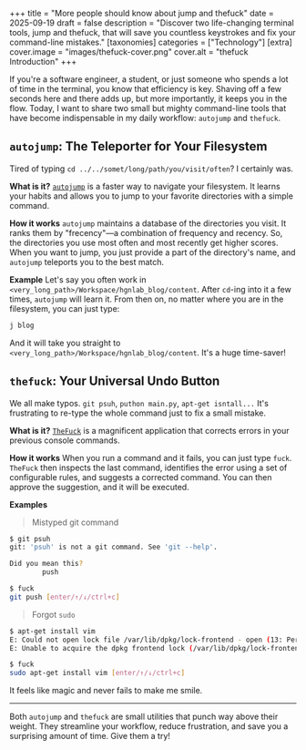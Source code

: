 +++
title = "More people should know about jump and thefuck"
date = 2025-09-19
draft = false
description = "Discover two life-changing terminal tools, jump and thefuck, that will save you countless keystrokes and fix your command-line mistakes."
[taxonomies]
categories = ["Technology"]
[extra]
cover.image = "images/thefuck-cover.png"
cover.alt = "thefuck Introduction"
+++

If you're a software engineer, a student, or just someone who spends a lot of time in the terminal, you know that efficiency is key. Shaving off a few seconds here and there adds up, but more importantly, it keeps you in the flow. Today, I want to share two small but mighty command-line tools that have become indispensable in my daily workflow: `autojump` and `thefuck`.

## `autojump`: The Teleporter for Your Filesystem

Tired of typing `cd ../../somet/long/path/you/visit/often`? I certainly was.

**What is it?**
[`autojump`](https://github.com/wting/autojump) is a faster way to navigate your filesystem. It learns your habits and allows you to jump to your favorite directories with a simple command.

**How it works**
`autojump` maintains a database of the directories you visit. It ranks them by "frecency"—a combination of frequency and recency. So, the directories you use most often and most recently get higher scores. When you want to jump, you just provide a part of the directory's name, and `autojump` teleports you to the best match.

**Example**
Let's say you often work in `<very_long_path>/Workspace/hgnlab_blog/content`. After `cd`-ing into it a few times, `autojump` will learn it. From then on, no matter where you are in the filesystem, you can just type:

```bash
j blog
```

And it will take you straight to `<very_long_path>/Workspace/hgnlab_blog/content`. It's a huge time-saver!

## `thefuck`: Your Universal Undo Button

We all make typos. `git psuh`, `puthon main.py`, `apt-get isntall...` It's frustrating to re-type the whole command just to fix a small mistake.

**What is it?**
[`TheFuck`](https://github.com/nvbn/thefuck) is a magnificent application that corrects errors in your previous console commands.

**How it works**
When you run a command and it fails, you can just type `fuck`. `TheFuck` then inspects the last command, identifies the error using a set of configurable rules, and suggests a corrected command. You can then approve the suggestion, and it will be executed.

**Examples**

> Mistyped git command
```bash
$ git psuh
git: 'psuh' is not a git command. See 'git --help'.

Did you mean this?
        push

$ fuck
git push [enter/↑/↓/ctrl+c]
```

> Forgot `sudo`
```bash
$ apt-get install vim
E: Could not open lock file /var/lib/dpkg/lock-frontend - open (13: Permission denied)
E: Unable to acquire the dpkg frontend lock (/var/lib/dpkg/lock-frontend), are you root?

$ fuck
sudo apt-get install vim [enter/↑/↓/ctrl+c]
```

It feels like magic and never fails to make me smile.

---

Both `autojump` and `thefuck` are small utilities that punch way above their weight. They streamline your workflow, reduce frustration, and save you a surprising amount of time. Give them a try!
